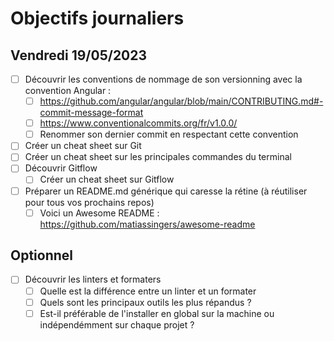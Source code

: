 # Objectifs journaliers

## Vendredi 19/05/2023

- [ ] Découvrir les conventions de nommage de son versionning avec la convention Angular :
  - [ ] https://github.com/angular/angular/blob/main/CONTRIBUTING.md#-commit-message-format
  - [ ] https://www.conventionalcommits.org/fr/v1.0.0/
  - [ ] Renommer son dernier commit en respectant cette convention
- [ ] Créer un cheat sheet sur Git
- [ ] Créer un cheat sheet sur les principales commandes du terminal
- [ ] Découvrir Gitflow
  - [ ] Créer un cheat sheet sur Gitflow
- [ ] Préparer un README.md générique qui caresse la rétine (à réutiliser pour tous vos prochains repos)
  - [ ] Voici un Awesome README : https://github.com/matiassingers/awesome-readme

## Optionnel

- [ ] Découvrir les linters et formaters
  - [ ] Quelle est la différence entre un linter et un formater
  - [ ] Quels sont les principaux outils les plus répandus ?
  - [ ] Est-il préférable de l'installer en global sur la machine ou indépendémment sur chaque projet ?
